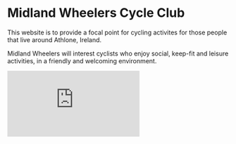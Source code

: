 # Midland Wheelers Cycle Club

This website is to provide a focal point for cycling activites for those people that live around Athlone, Ireland.

Midland Wheelers will interest cyclists who enjoy social, keep-fit and leisure activities, in a friendly and welcoming environment. 

![Mockup](https://github.com/tomf247/ProjectOne/blob/main/assets/other/mockup.pdf)